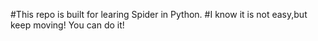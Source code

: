#This repo is built for learing Spider in Python.
#I know it is not easy,but keep moving! You can do it!

